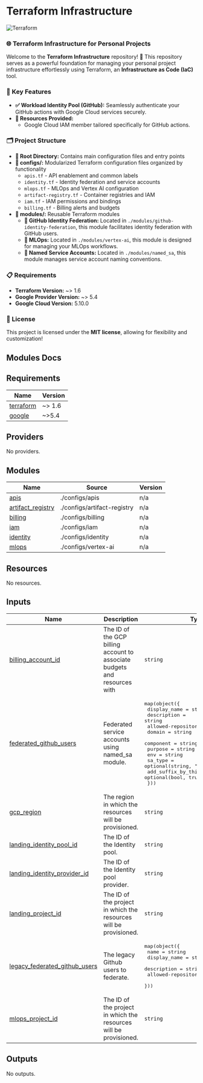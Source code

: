 
# Terraform Infrastructure

![Terraform](https://img.shields.io/badge/terraform-%235835CC.svg?style=for-the-badge&logo=terraform&logoColor=white)


### 🌐 Terraform Infrastructure for Personal Projects

Welcome to the **Terraform Infrastructure** repository! 🚀 This repository serves as a powerful foundation for managing your personal project infrastructure effortlessly using Terraform, an **Infrastructure as Code (IaC)** tool.

### 📌 Key Features
- **✅ Workload Identity Pool (GitHub):** Seamlessly authenticate your GitHub actions with Google Cloud services securely.
- **🔧 Resources Provided:**
  - Google Cloud IAM member tailored specifically for GitHub actions.

### 🗂️ Project Structure
- **📁 Root Directory:** Contains main configuration files and entry points
- **📁 configs/:** Modularized Terraform configuration files organized by functionality
  - `apis.tf` - API enablement and common labels
  - `identity.tf` - Identity federation and service accounts
  - `mlops.tf` - MLOps and Vertex AI configuration
  - `artifact-registry.tf` - Container registries and IAM
  - `iam.tf` - IAM permissions and bindings
  - `billing.tf` - Billing alerts and budgets
- **📁 modules/:** Reusable Terraform modules
  - **👥 GitHub Identity Federation:** Located in `./modules/github-identity-federation`, this module facilitates identity federation with GitHub users.
  - **🤖 MLOps:** Located in `./modules/vertex-ai`, this module is designed for managing your MLOps workflows.
  - **🔧 Named Service Accounts:** Located in `./modules/named_sa`, this module manages service account naming conventions.

### 📋 Requirements
- **Terraform Version:** ~> 1.6
- **Google Provider Version:** ~> 5.4
- **Google Cloud Version:** 5.10.0

### 📝 License
This project is licensed under the **MIT license**, allowing for flexibility and customization!


## Modules Docs

<!-- BEGIN_TF_DOCS -->
## Requirements

| Name | Version |
|------|---------|
| <a name="requirement_terraform"></a> [terraform](#requirement\_terraform) | ~> 1.6 |
| <a name="requirement_google"></a> [google](#requirement\_google) | ~>5.4 |

## Providers

No providers.

## Modules

| Name | Source | Version |
|------|--------|---------|
| <a name="module_apis"></a> [apis](#module\_apis) | ./configs/apis | n/a |
| <a name="module_artifact_registry"></a> [artifact\_registry](#module\_artifact\_registry) | ./configs/artifact-registry | n/a |
| <a name="module_billing"></a> [billing](#module\_billing) | ./configs/billing | n/a |
| <a name="module_iam"></a> [iam](#module\_iam) | ./configs/iam | n/a |
| <a name="module_identity"></a> [identity](#module\_identity) | ./configs/identity | n/a |
| <a name="module_mlops"></a> [mlops](#module\_mlops) | ./configs/vertex-ai | n/a |

## Resources

No resources.

## Inputs

| Name | Description | Type | Default | Required |
|------|-------------|------|---------|:--------:|
| <a name="input_billing_account_id"></a> [billing\_account\_id](#input\_billing\_account\_id) | The ID of the GCP billing account to associate budgets and resources with | `string` | n/a | yes |
| <a name="input_federated_github_users"></a> [federated\_github\_users](#input\_federated\_github\_users) | Federated service accounts using named\_sa module. | <pre>map(object({<br>    display_name         = string<br>    description          = string<br>    allowed-repositories = list(string)<br>    domain              = string<br>    component           = string<br>    purpose             = string<br>    env                 = string<br>    sa_type             = optional(string, "federated")<br>    add_suffix_by_this_module = optional(bool, true)<br>  }))</pre> | n/a | yes |
| <a name="input_gcp_region"></a> [gcp\_region](#input\_gcp\_region) | The region in which the resources will be provisioned. | `string` | `"us-central1"` | no |
| <a name="input_landing_identity_pool_id"></a> [landing\_identity\_pool\_id](#input\_landing\_identity\_pool\_id) | The ID of the Identity pool. | `string` | n/a | yes |
| <a name="input_landing_identity_provider_id"></a> [landing\_identity\_provider\_id](#input\_landing\_identity\_provider\_id) | The ID of the Identity pool provider. | `string` | n/a | yes |
| <a name="input_landing_project_id"></a> [landing\_project\_id](#input\_landing\_project\_id) | The ID of the project in which the resources will be provisioned. | `string` | n/a | yes |
| <a name="input_legacy_federated_github_users"></a> [legacy\_federated\_github\_users](#input\_legacy\_federated\_github\_users) | The legacy Github users to federate. | <pre>map(object({<br>    name                 = string<br>    display_name         = string<br>    description          = string<br>    allowed-repositories = list(string)<br>  }))</pre> | n/a | yes |
| <a name="input_mlops_project_id"></a> [mlops\_project\_id](#input\_mlops\_project\_id) | The ID of the project in which the resources will be provisioned. | `string` | n/a | yes |

## Outputs

No outputs.
<!-- END_TF_DOCS -->

